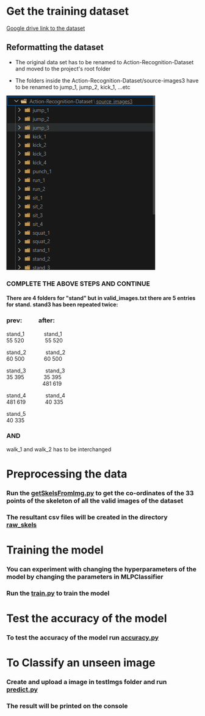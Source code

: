 # Get the training dataset

[Google drive link to the dataset](https://drive.google.com/open?id=1V8rQ5QR5q5zn1NHJhhf-6xIeDdXVtYs9)

## Reformatting the dataset

- The original data set has to be renamed to Action-Recognition-Dataset and moved to the project's root folder

- The folders inside the Action-Recognition-Dataset/source-images3 have to be renamed to jump_1, jump_2, kick_1, ...etc

![Folder Structure Image](ExtraSrc/readmeFolderStructure.png)

### COMPLETE THE ABOVE STEPS AND CONTINUE


#### There are 4 folders for "stand" but in valid_images.txt there are 5 entries for stand. stand3 has been repeated twice:

### prev:&nbsp;&nbsp;&nbsp;&nbsp;&nbsp;&nbsp;&nbsp;&nbsp;&nbsp;&nbsp;&nbsp;after:

stand_1 &nbsp;&nbsp;&nbsp;&nbsp;&nbsp;&nbsp;&nbsp;&nbsp;&nbsp;&nbsp;&nbsp;&nbsp;stand_1   
55 520 &nbsp;&nbsp;&nbsp;&nbsp;&nbsp;&nbsp;&nbsp;&nbsp;&nbsp;&nbsp;&nbsp;&nbsp; 55 520

stand_2  &nbsp;&nbsp;&nbsp;&nbsp;&nbsp;&nbsp;&nbsp;&nbsp;&nbsp;&nbsp;&nbsp;&nbsp;stand_2   
60 500 &nbsp;&nbsp;&nbsp;&nbsp;&nbsp;&nbsp;&nbsp;&nbsp;&nbsp;&nbsp;&nbsp;&nbsp;60 500

stand_3 &nbsp;&nbsp;&nbsp;&nbsp;&nbsp;&nbsp;&nbsp;&nbsp;&nbsp;&nbsp;&nbsp;&nbsp;stand_3   
35 395 &nbsp;&nbsp;&nbsp;&nbsp;&nbsp;&nbsp;&nbsp;&nbsp;&nbsp;&nbsp;&nbsp;&nbsp;35 395   
&nbsp;&nbsp;&nbsp;&nbsp;&nbsp;&nbsp;&nbsp;&nbsp;&nbsp;&nbsp;&nbsp;&nbsp;&nbsp;&nbsp;&nbsp;&nbsp;&nbsp;&nbsp;&nbsp;&nbsp;&nbsp;&nbsp;&nbsp;&nbsp;481 619

stand_4  &nbsp;&nbsp;&nbsp;&nbsp;&nbsp;&nbsp;&nbsp;&nbsp;&nbsp;&nbsp;&nbsp;&nbsp;stand_4   
481 619 &nbsp;&nbsp;&nbsp;&nbsp;&nbsp;&nbsp;&nbsp;&nbsp;&nbsp;&nbsp;&nbsp;&nbsp;40 335

stand_5  
40 335


### AND

walk_1 and walk_2 has to be interchanged

# Preprocessing the data
### Run the [getSkelsFromImg.py](src/getSkelsFromImg.py) to get the co-ordinates of the 33 points of the skeleton of all the valid images of the dataset
### The resultant csv files will be created in the directory [raw_skels](raw_skels)

# Training the model
### You can experiment with changing the hyperparameters of the model by changing the parameters in MLPClassifier
### Run the [train.py](src/train.py) to train the model

# Test the accuracy of the model
### To test the accuracy of the model run [accuracy.py](src/accuracy.py)

# To Classify an unseen image 
### Create and upload a image in testImgs folder and run [predict.py](src/predict.py)
### The result will be printed on the console